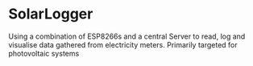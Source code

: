 # SolarLogger
Using a combination of ESP8266s and a central Server to read, log and visualise data gathered from electricity meters. Primarily targeted for photovoltaic systems
